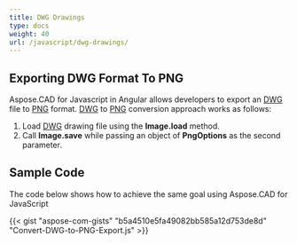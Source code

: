 ```yaml
---
title: DWG Drawings
type: docs
weight: 40
url: /javascript/dwg-drawings/
---
```


## **Exporting DWG Format To PNG**

Aspose.CAD for Javascript in Angular allows developers to export an [DWG](https://docs.fileformat.com/cad/dwg/) file to [PNG](https://docs.fileformat.com/image/png/) format.
[DWG](https://docs.fileformat.com/cad/dwg/) to [PNG](https://docs.fileformat.com/image/png/) conversion approach works as follows:

1. Load [DWG](https://docs.fileformat.com/cad/dwg/) drawing file using the **Image.load** method.
1. Call **Image.save** while passing an object of **PngOptions** as the second parameter.

## Sample Code

The code below shows how to achieve the same goal using Aspose.CAD for JavaScript

{{< gist "aspose-com-gists" "b5a4510e5fa49082bb585a12d753de8d" "Convert-DWG-to-PNG-Export.js" >}}